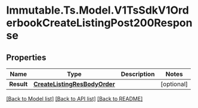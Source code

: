 # Immutable.Ts.Model.V1TsSdkV1OrderbookCreateListingPost200Response

## Properties

Name | Type | Description | Notes
------------ | ------------- | ------------- | -------------
**Result** | [**CreateListingResBodyOrder**](CreateListingResBodyOrder.md) |  | [optional] 

[[Back to Model list]](../README.md#documentation-for-models) [[Back to API list]](../README.md#documentation-for-api-endpoints) [[Back to README]](../README.md)

